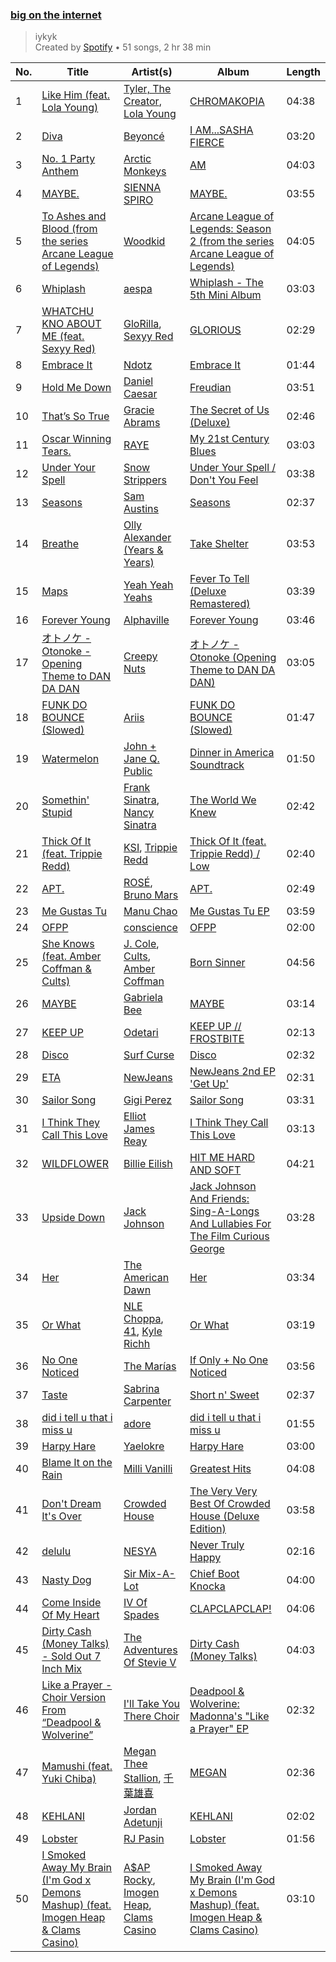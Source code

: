### [big on the internet](https://open.spotify.com/playlist/37i9dQZF1DX5Vy6DFOcx00)

> iykyk<br>
> Created by [Spotify](https://open.spotify.com/user/spotify) • 51 songs, 2 hr 38 min

| No. | Title | Artist(s) | Album | Length |
|---|---|---|---|---|
| 1 | [Like Him (feat. Lola Young)](https://open.spotify.com/track/6jbYpRPTEFl1HFKHk1IC0m) | [Tyler, The Creator](https://open.spotify.com/artist/4V8LLVI7PbaPR0K2TGSxFF), [Lola Young](https://open.spotify.com/artist/67FB4n52MgexGQIG8s0yUH) | [CHROMAKOPIA](https://open.spotify.com/album/0U28P0QVB1QRxpqp5IHOlH) | 04:38 |
| 2 | [Diva](https://open.spotify.com/track/5Ssv6DaKrW0HczVqx6zXdl) | [Beyoncé](https://open.spotify.com/artist/6vWDO969PvNqNYHIOW5v0m) | [I AM...SASHA FIERCE](https://open.spotify.com/album/23Y5wdyP5byMFktZf8AcWU) | 03:20 |
| 3 | [No. 1 Party Anthem](https://open.spotify.com/track/5TTGoX70AFrTvuEtqHK37S) | [Arctic Monkeys](https://open.spotify.com/artist/7Ln80lUS6He07XvHI8qqHH) | [AM](https://open.spotify.com/album/78bpIziExqiI9qztvNFlQu) | 04:03 |
| 4 | [MAYBE.](https://open.spotify.com/track/54eCdfu10x7x7uHJ5TY5KZ) | [SIENNA SPIRO](https://open.spotify.com/artist/02gSuSAWEdWa5UOvqzjX6v) | [MAYBE.](https://open.spotify.com/album/39wdDtFBu6cp8kyBhdCwVr) | 03:55 |
| 5 | [To Ashes and Blood (from the series Arcane League of Legends)](https://open.spotify.com/track/7fotwkvGTsn0N6KSia3TGW) | [Woodkid](https://open.spotify.com/artist/44TGR1CzjKBxSHsSEy7bi9) | [Arcane League of Legends: Season 2 (from the series Arcane League of Legends)](https://open.spotify.com/album/6Db8Sq5w6Brg7lkpg7Y9ls) | 04:05 |
| 6 | [Whiplash](https://open.spotify.com/track/7Cnpb1vBbC46RgVyyKLH7p) | [aespa](https://open.spotify.com/artist/6YVMFz59CuY7ngCxTxjpxE) | [Whiplash - The 5th Mini Album](https://open.spotify.com/album/6RRuiUup6Z0Y0MxkCXOGyU) | 03:03 |
| 7 | [WHATCHU KNO ABOUT ME (feat. Sexyy Red)](https://open.spotify.com/track/5xeSd4HgzrYpNLEf3LfYLK) | [GloRilla](https://open.spotify.com/artist/2qoQgPAilErOKCwE2Y8wOG), [Sexyy Red](https://open.spotify.com/artist/3DbwFQlvLxRSi2uX8mf81A) | [GLORIOUS](https://open.spotify.com/album/4dUAojdnh5Bcho1n8bPSO0) | 02:29 |
| 8 | [Embrace It](https://open.spotify.com/track/0io16MKpbeDIdYzmGpQaES) | [Ndotz](https://open.spotify.com/artist/5HK6QtizXJzCmoYTkvFRik) | [Embrace It](https://open.spotify.com/album/0mV9Pfr1GfoZLkp1EAau9P) | 01:44 |
| 9 | [Hold Me Down](https://open.spotify.com/track/1Mza2sr6tPhy6jjI3HB9fW) | [Daniel Caesar](https://open.spotify.com/artist/20wkVLutqVOYrc0kxFs7rA) | [Freudian](https://open.spotify.com/album/3xybjP7r2VsWzwvDQipdM0) | 03:51 |
| 10 | [That’s So True](https://open.spotify.com/track/7ne4VBA60CxGM75vw0EYad) | [Gracie Abrams](https://open.spotify.com/artist/4tuJ0bMpJh08umKkEXKUI5) | [The Secret of Us (Deluxe)](https://open.spotify.com/album/0hBRqPYPXhr1RkTDG3n4Mk) | 02:46 |
| 11 | [Oscar Winning Tears.](https://open.spotify.com/track/0iO2iCAjtX0t5duvczNQt6) | [RAYE](https://open.spotify.com/artist/5KKpBU5eC2tJDzf0wmlRp2) | [My 21st Century Blues](https://open.spotify.com/album/3U8n8LzBx2o9gYXvvNq4uH) | 03:03 |
| 12 | [Under Your Spell](https://open.spotify.com/track/2mj2HiJ3kJQ4mdCik25ea1) | [Snow Strippers](https://open.spotify.com/artist/6TsAG8Ve1icEC8ydeHm3C8) | [Under Your Spell / Don't You Feel](https://open.spotify.com/album/28D6gMlaQ6wci0TgSScoRR) | 03:38 |
| 13 | [Seasons](https://open.spotify.com/track/0Rb0nCwXNKtq2TETOq3gjk) | [Sam Austins](https://open.spotify.com/artist/0zmnfFQX8LWVVZyRPHRx1V) | [Seasons](https://open.spotify.com/album/3fhJVtBLypHzYymi46TSGQ) | 02:37 |
| 14 | [Breathe](https://open.spotify.com/track/267nfLfaSSDa9ivHncHynh) | [Olly Alexander (Years & Years)](https://open.spotify.com/artist/5vBSrE1xujD2FXYRarbAXc) | [Take Shelter](https://open.spotify.com/album/2dzxJbiJKhQo2aqUrtjZP0) | 03:53 |
| 15 | [Maps](https://open.spotify.com/track/0hDQV9X1Da5JrwhK8gu86p) | [Yeah Yeah Yeahs](https://open.spotify.com/artist/3TNt4aUIxgfy9aoaft5Jj2) | [Fever To Tell (Deluxe Remastered)](https://open.spotify.com/album/44ePwTuWK88vnalqutqJEG) | 03:39 |
| 16 | [Forever Young](https://open.spotify.com/track/4S1VYqwfkLit9mKVY3MXoo) | [Alphaville](https://open.spotify.com/artist/0xliTEbFfy5HQHvsTknTkX) | [Forever Young](https://open.spotify.com/album/2256qKBSQdt53T5dz4Kdcs) | 03:46 |
| 17 | [オトノケ - Otonoke - Opening Theme to DAN DA DAN](https://open.spotify.com/track/6KYOlIwDHbrbeBbJEtQ0Fj) | [Creepy Nuts](https://open.spotify.com/artist/0pWR7TsFhvSCnbmHDjWgrE) | [オトノケ - Otonoke (Opening Theme to DAN DA DAN)](https://open.spotify.com/album/7zI1wDJmkfHMBwZpbwJn8H) | 03:05 |
| 18 | [FUNK DO BOUNCE (Slowed)](https://open.spotify.com/track/7IBqHkoP94VrgYKVns4eNz) | [Ariis](https://open.spotify.com/artist/09cKncAQn28NqTUORLMwSR) | [FUNK DO BOUNCE (Slowed)](https://open.spotify.com/album/6Zd0Hg3HKVH7xhBPgESQy1) | 01:47 |
| 19 | [Watermelon](https://open.spotify.com/track/03W2WiY9OSnUI4F9dy9L60) | [John + Jane Q. Public](https://open.spotify.com/artist/0W8oOa4Oc65CDjiVjdZihf) | [Dinner in America Soundtrack](https://open.spotify.com/album/27V04EIO90mLb00XnNlKHd) | 01:50 |
| 20 | [Somethin' Stupid](https://open.spotify.com/track/4feXcsElKIVsGwkbnTHAfV) | [Frank Sinatra](https://open.spotify.com/artist/1Mxqyy3pSjf8kZZL4QVxS0), [Nancy Sinatra](https://open.spotify.com/artist/3IZrrNonYELubLPJmqOci2) | [The World We Knew](https://open.spotify.com/album/67Evm6gPc9wFSUf1aXOrKO) | 02:42 |
| 21 | [Thick Of It (feat. Trippie Redd)](https://open.spotify.com/track/1xmvq1fYLs9TEgikaFilGW) | [KSI](https://open.spotify.com/artist/1nzgtKYFckznkcVMR3Gg4z), [Trippie Redd](https://open.spotify.com/artist/6Xgp2XMz1fhVYe7i6yNAax) | [Thick Of It (feat. Trippie Redd) / Low](https://open.spotify.com/album/4o57W8cMFiKf2NVbGSE9jH) | 02:40 |
| 22 | [APT.](https://open.spotify.com/track/5vNRhkKd0yEAg8suGBpjeY) | [ROSÉ](https://open.spotify.com/artist/3eVa5w3URK5duf6eyVDbu9), [Bruno Mars](https://open.spotify.com/artist/0du5cEVh5yTK9QJze8zA0C) | [APT.](https://open.spotify.com/album/2IYQwwgxgOIn7t3iF6ufFD) | 02:49 |
| 23 | [Me Gustas Tu](https://open.spotify.com/track/3A1BJKGMsa8JqO8M8zztyq) | [Manu Chao](https://open.spotify.com/artist/6wH6iStAh4KIaWfuhf0NYM) | [Me Gustas Tu EP](https://open.spotify.com/album/0HcjiEVNspzxKMJjev4PKZ) | 03:59 |
| 24 | [OFPP](https://open.spotify.com/track/5h6lYFQE8eZdizKSIudYIs) | [conscience](https://open.spotify.com/artist/4SDZGbRR9IjhHG5i3cZEQC) | [OFPP](https://open.spotify.com/album/74IsKyRpF9tGRBsR3epIMi) | 02:00 |
| 25 | [She Knows (feat. Amber Coffman & Cults)](https://open.spotify.com/track/0ceuoClMDzpyl6I6OkGgtg) | [J. Cole](https://open.spotify.com/artist/6l3HvQ5sa6mXTsMTB19rO5), [Cults](https://open.spotify.com/artist/3Oim8XBPbznAa8Jj8QzNc8), [Amber Coffman](https://open.spotify.com/artist/4vpGVGgxSDcCTmqYbsOnsn) | [Born Sinner](https://open.spotify.com/album/6FhFyGMPDbGjXXxXukKcnq) | 04:56 |
| 26 | [MAYBE](https://open.spotify.com/track/1PS9AXcHyldKbcRWhNgjOq) | [Gabriela Bee](https://open.spotify.com/artist/4z0EquFxDCtiHuPGiWDCq1) | [MAYBE](https://open.spotify.com/album/3oAlz9200fyoVPB3t1Tcfo) | 03:14 |
| 27 | [KEEP UP](https://open.spotify.com/track/2yR2sziCF4WEs3klW1F38d) | [Odetari](https://open.spotify.com/artist/7ITMCzIU9uII8gwRg8JAhc) | [KEEP UP // FROSTBITE](https://open.spotify.com/album/526xuSD6c45Gb5hH4rN8RY) | 02:13 |
| 28 | [Disco](https://open.spotify.com/track/2Lumsra3kuU61wXkEKzKaK) | [Surf Curse](https://open.spotify.com/artist/1gl0S9pS0Zw0qfa14rDD3D) | [Disco](https://open.spotify.com/album/46LE2xR4e92aVvo1QlUiS3) | 02:32 |
| 29 | [ETA](https://open.spotify.com/track/56v8WEnGzLByGsDAXDiv4d) | [NewJeans](https://open.spotify.com/artist/6HvZYsbFfjnjFrWF950C9d) | [NewJeans 2nd EP 'Get Up'](https://open.spotify.com/album/4N1fROq2oeyLGAlQ1C1j18) | 02:31 |
| 30 | [Sailor Song](https://open.spotify.com/track/0UYnhUfnUj5adChuAXvLUB) | [Gigi Perez](https://open.spotify.com/artist/1iCnM8foFssWlPRLfAbIwo) | [Sailor Song](https://open.spotify.com/album/4DWrYvfGXRE8ko5ZxlIpit) | 03:31 |
| 31 | [I Think They Call This Love](https://open.spotify.com/track/6ezlyxouJ9WcHU8WdtHlgk) | [Elliot James Reay](https://open.spotify.com/artist/2PI9HrzzMTN7E5poWl4QX5) | [I Think They Call This Love](https://open.spotify.com/album/5GubtQSUJnwMlF6G7gX3QE) | 03:13 |
| 32 | [WILDFLOWER](https://open.spotify.com/track/3QaPy1KgI7nu9FJEQUgn6h) | [Billie Eilish](https://open.spotify.com/artist/6qqNVTkY8uBg9cP3Jd7DAH) | [HIT ME HARD AND SOFT](https://open.spotify.com/album/7aJuG4TFXa2hmE4z1yxc3n) | 04:21 |
| 33 | [Upside Down](https://open.spotify.com/track/6shRGWCtBUOPFLFTTqXZIC) | [Jack Johnson](https://open.spotify.com/artist/3GBPw9NK25X1Wt2OUvOwY3) | [Jack Johnson And Friends: Sing-A-Longs And Lullabies For The Film Curious George](https://open.spotify.com/album/3Jl7i9Vo0Ht4co9SqTFjQy) | 03:28 |
| 34 | [Her](https://open.spotify.com/track/2vlkTkPqdATznKHu9gD2c1) | [The American Dawn](https://open.spotify.com/artist/3EXC0gkpntFvtLS1R0yf11) | [Her](https://open.spotify.com/album/3YsLlWQ9dzG0dFQQZO1jEv) | 03:34 |
| 35 | [Or What](https://open.spotify.com/track/3lUYO6zvXI88sNDpyKvIJ2) | [NLE Choppa](https://open.spotify.com/artist/0ErzCpIMyLcjPiwT4elrtZ), [41](https://open.spotify.com/artist/0yknvLWQZxwsMjhUhwWZQ8), [Kyle Richh](https://open.spotify.com/artist/0hF6lbAjRsq4svrQUr5sgU) | [Or What](https://open.spotify.com/album/0O5WgUe2bObIlk6R0nwOs2) | 03:19 |
| 36 | [No One Noticed](https://open.spotify.com/track/40QmyP1PmvFYjs8CzYsXA7) | [The Marías](https://open.spotify.com/artist/2sSGPbdZJkaSE2AbcGOACx) | [If Only + No One Noticed](https://open.spotify.com/album/6hfbOuLgpGhXRDQJiExTmF) | 03:56 |
| 37 | [Taste](https://open.spotify.com/track/5G2f63n7IPVPPjfNIGih7Q) | [Sabrina Carpenter](https://open.spotify.com/artist/74KM79TiuVKeVCqs8QtB0B) | [Short n' Sweet](https://open.spotify.com/album/3iPSVi54hsacKKl1xIR2eH) | 02:37 |
| 38 | [did i tell u that i miss u](https://open.spotify.com/track/3qeFjtPJ1lIRKDTB5DZWpt) | [adore](https://open.spotify.com/artist/7ofG5BaSiQp8WeL4YCYDhF) | [did i tell u that i miss u](https://open.spotify.com/album/5mw5lqpHiII2dtNFjWfKTd) | 01:55 |
| 39 | [Harpy Hare](https://open.spotify.com/track/35I2E525yJpUQ5ZJgfxizT) | [Yaelokre](https://open.spotify.com/artist/3rRyfgGByetsaaujkjQ7rY) | [Harpy Hare](https://open.spotify.com/album/73CN9zX4PxZ5kejWqPTCOz) | 03:00 |
| 40 | [Blame It on the Rain](https://open.spotify.com/track/2dPpQv8sCPeEaA4oz7ZjQC) | [Milli Vanilli](https://open.spotify.com/artist/3vRclCt9VnNhYIxFMQCxuM) | [Greatest Hits](https://open.spotify.com/album/3sOy91gU770rkA494FbWWV) | 04:08 |
| 41 | [Don't Dream It's Over](https://open.spotify.com/track/1fiDe8sb2DMEU4JGPOIEB1) | [Crowded House](https://open.spotify.com/artist/7ohlPA8dRBtCf92zaZCaaB) | [The Very Very Best Of Crowded House (Deluxe Edition)](https://open.spotify.com/album/3XLP6DCTfz8eQkORPdfvvy) | 03:58 |
| 42 | [delulu](https://open.spotify.com/track/20APmzlrVuZ7dMl2nPlLJi) | [NESYA](https://open.spotify.com/artist/0P0siigmv3AUVmXnPaHUFp) | [Never Truly Happy](https://open.spotify.com/album/2rIOtKl8QJRs40MkZ84Unh) | 02:16 |
| 43 | [Nasty Dog](https://open.spotify.com/track/3ZP1AbM0rurWtqQIhTVcln) | [Sir Mix-A-Lot](https://open.spotify.com/artist/3TQ9JTBI2n2hfo7aRONEYV) | [Chief Boot Knocka](https://open.spotify.com/album/129ZZNyaPOWi5OsZEyQKIP) | 04:00 |
| 44 | [Come Inside Of My Heart](https://open.spotify.com/track/3Eb5sztvEMa0Mqnb8DUAlU) | [IV Of Spades](https://open.spotify.com/artist/4k9wp4ipHdA1bu1T4x1ZTG) | [CLAPCLAPCLAP!](https://open.spotify.com/album/5mGR6qKnpILzSzq1yyAUXk) | 04:06 |
| 45 | [Dirty Cash (Money Talks) - Sold Out 7 Inch Mix](https://open.spotify.com/track/3lcUQs5nyrjoHpQR9Vo2aA) | [The Adventures Of Stevie V](https://open.spotify.com/artist/7HOmuShc6sajk74rYV7zR2) | [Dirty Cash (Money Talks)](https://open.spotify.com/album/4fn4LgJYOLrRsYjRQUGmrs) | 04:03 |
| 46 | [Like a Prayer - Choir Version From “Deadpool & Wolverine”](https://open.spotify.com/track/492ceDtqmafb6QD1Xfhpmo) | [I'll Take You There Choir](https://open.spotify.com/artist/2ABREU7iSvhEV9Ktoj30ne) | [Deadpool & Wolverine: Madonna's "Like a Prayer" EP](https://open.spotify.com/album/4Uolzy4jMibs7tewebgYA0) | 02:32 |
| 47 | [Mamushi (feat. Yuki Chiba)](https://open.spotify.com/track/5b3XJ1pjrHO5JtY2PcTjnI) | [Megan Thee Stallion](https://open.spotify.com/artist/181bsRPaVXVlUKXrxwZfHK), [千葉雄喜](https://open.spotify.com/artist/6Qhgat07PNOdnJSnCXJigu) | [MEGAN](https://open.spotify.com/album/0FzWvaeMBfKBCqxHTLVlB8) | 02:36 |
| 48 | [KEHLANI](https://open.spotify.com/track/2hrycoFU1mZw6YPvMcn8yC) | [Jordan Adetunji](https://open.spotify.com/artist/0jPHHnU8GUWEF7rwPE9osY) | [KEHLANI](https://open.spotify.com/album/5Zwbll6KYxOjZSuxRjQDEm) | 02:02 |
| 49 | [Lobster](https://open.spotify.com/track/3L95m6wi0vkhR9DB7GSSp9) | [RJ Pasin](https://open.spotify.com/artist/3BTY807ipaaT6QHW1tHTt0) | [Lobster](https://open.spotify.com/album/5KaUvQXMunWnreLS25T42G) | 01:56 |
| 50 | [I Smoked Away My Brain (I'm God x Demons Mashup) (feat. Imogen Heap & Clams Casino)](https://open.spotify.com/track/3ZaEs1O8BG581qYPHpQ8d6) | [A$AP Rocky](https://open.spotify.com/artist/13ubrt8QOOCPljQ2FL1Kca), [Imogen Heap](https://open.spotify.com/artist/6Xb4ezwoAQC4516kI89nWz), [Clams Casino](https://open.spotify.com/artist/5vSQUyT33qxr1xAX2Tkf3A) | [I Smoked Away My Brain (I'm God x Demons Mashup) (feat. Imogen Heap & Clams Casino)](https://open.spotify.com/album/3eb4GbFzAMjgoRAuuSkoLo) | 03:10 |
